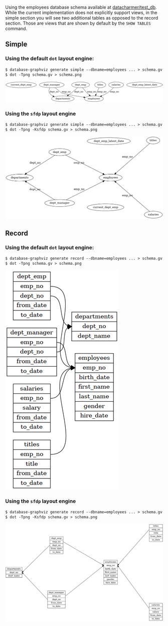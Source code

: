 Using the employees database schema available at [datacharmer/test_db](https://github.com/datacharmer/test_db). While the
current implementation does not explicitly support views, in the simple section you will see two additional tables as
opposed to the record section. Those are views that are shown by default by the `SHOW TABLES` command.

## Simple
### Using the default `dot` layout engine:

```
$ database-graphviz generate simple --dbname=employees ... > schema.gv
$ dot -Tpng schema.gv > schema.png
```

![simple generation with dot layout filter](doc/schema-simple-dot.png)

### Using the `sfdp` layout engine

```
$ database-graphviz generate simple --dbname=employees ... > schema.gv
$ dot -Tpng -Ksfdp schema.gv > schema.png
```

![simple generation with sfdp layout filter](doc/schema-simple-sfdp.png)

## Record
### Using the default `dot` layout engine:

```
$ database-graphviz generate record --dbname=employees ... > schema.gv
$ dot -Tpng schema.gv > schema.png
```

![record generation with dot layout filter](doc/schema-record-dot.png)

### Using the `sfdp` layout engine

```
$ database-graphviz generate record --dbname=employees ... > schema.gv
$ dot -Tpng -Ksfdp schema.gv > schema.png
```

![record generation with sfdp layout filter](doc/schema-record-sfdp.png)
